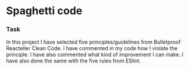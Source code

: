 # Spaghetti code

### Task

In this project I have selected five principles/guidelines from Bulletproof Reacteller Clean Code.
I have commented in my code how I violate the principle. I have also commented what kind of improvement I can make. I have also done the same with the five rules from ESlint.
